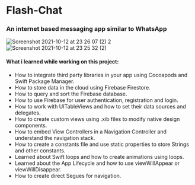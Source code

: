 # Flash-Chat
### An internet based messaging app similar to WhatsApp

![Screenshot 2021-10-12 at 23 26 07 (2) 2](https://user-images.githubusercontent.com/85921199/137028152-4516320e-2bc1-45e7-b65e-eaa00869f9b6.jpg)
![Screenshot 2021-10-12 at 23 25 32 (2)](https://user-images.githubusercontent.com/85921199/137028160-fc5329fc-24d5-4351-828e-a29e54a585e5.jpg)

#### What i learned while working on this project:

* How to integrate third party libraries in your app using Cocoapods and Swift Package Manager.
* How to store data in the cloud using Firebase Firestore.
* How to query and sort the Firebase database.
* How to use Firebase for user authentication, registration and login.
* How to work with UITableViews and how to set their data sources and delegates.
* How to create custom views using .xib files to modify native design components.
* How to embed View Controllers in a Navigation Controller and understand the navigation stack.
* How to create a constants file and use static properties to store Strings and other constants.
* Learned about Swift loops and how to create animations using loops.
* Learned about the App Lifecycle and how to use viewWillAppear or viewWillDisappear.
* How to create direct Segues for navigation.
